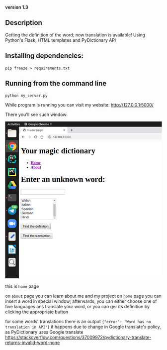 **version 1.3**

## Description

Getting the definition of the word; now translation is available!
Using Python's Flask, HTML templates and PyDictionary API 


## Installing dependencies:
`pip freeze > requirements.txt`

## Running from the command line

`python my_server.py`  


While program is running you can visit my website:
http://127.0.0.1:5000/

There you'll see such window:

![](Picture/Screenshot.png)

this is `home` page

on `about` page you can learn about me and my project
on `home` page you can insert a word in special window; afterwards, you can either choose one of five languages ans translate your word, or you can ger its definition by clicking the appropriate button  

for some words' translations there is an output `{"error": "Word has no translation in API"}`
it happens due to change in Google translate's policy, as PyDictionary uses Google translate
https://stackoverflow.com/questions/37009972/pydictionary-translate-returns-invalid-word-none
